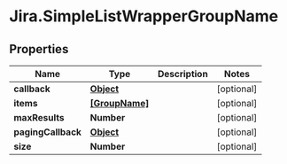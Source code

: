# Jira.SimpleListWrapperGroupName

## Properties

Name | Type | Description | Notes
------------ | ------------- | ------------- | -------------
**callback** | [**Object**](.md) |  | [optional] 
**items** | [**[GroupName]**](GroupName.md) |  | [optional] 
**maxResults** | **Number** |  | [optional] 
**pagingCallback** | [**Object**](.md) |  | [optional] 
**size** | **Number** |  | [optional] 


